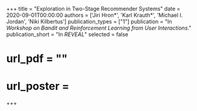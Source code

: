 +++
title = "Exploration in Two-Stage Recommender Systems"
date = 2020-09-01T00:00:00
authors = ['Jiri Hron\*', 'Karl Krauth\*', 'Michael I. Jordan', 'Niki Kilbertus']
publication_types = ["1"]
publication = "In *Workshop on Bandit and Reinforcement Learning from User Interactions*."
publication_short = "In *REVEAL*"
selected = false
# url_pdf = ""
# url_poster =  
+++
